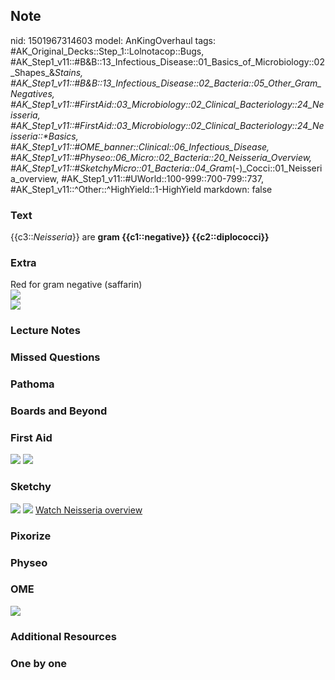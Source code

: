 ## Note
nid: 1501967314603
model: AnKingOverhaul
tags: #AK_Original_Decks::Step_1::Lolnotacop::Bugs, #AK_Step1_v11::#B&B::13_Infectious_Disease::01_Basics_of_Microbiology::02_Shapes_&_Stains, #AK_Step1_v11::#B&B::13_Infectious_Disease::02_Bacteria::05_Other_Gram_Negatives, #AK_Step1_v11::#FirstAid::03_Microbiology::02_Clinical_Bacteriology::24_Neisseria, #AK_Step1_v11::#FirstAid::03_Microbiology::02_Clinical_Bacteriology::24_Neisseria::*Basics, #AK_Step1_v11::#OME_banner::Clinical::06_Infectious_Disease, #AK_Step1_v11::#Physeo::06_Micro::02_Bacteria::20_Neisseria_Overview, #AK_Step1_v11::#SketchyMicro::01_Bacteria::04_Gram_(-)_Cocci::01_Neisseria_overview, #AK_Step1_v11::#UWorld::100-999::700-799::737, #AK_Step1_v11::^Other::^HighYield::1-HighYield
markdown: false

### Text
{{c3::<i>Neisseria</i>}} are <b>gram {{c1::negative}}
{{c2::diplococci}}</b>

### Extra
<div>
  Red for gram negative (saffarin)
</div><img src=
"paste-1b11ad79abf60b5f4beabf580696b2c363d20a4c.jpg">
<div><img src="paste-1954210120037.jpg"></div>

### Lecture Notes


### Missed Questions


### Pathoma


### Boards and Beyond


### First Aid
<img src="tmpm4bjdppg.png"> <img src="tmp4asw0dwv.png">

### Sketchy
<img src="paste-17815524343811.jpg"> <img src=
"paste-5a3b792fae3716fabfe3307f02fc81b334aab15d.png"> <a href=
"https://dashboard.sketchy.com/study/medical/courses/medical-microbiology/units/medical-microbiology-bacteria/videos/medical-microbiology-bacteria-gram-negative-cocci-neisseria-overview?utm_source=anki&utm_medium=partnership&utm_campaign=february_update&utm_content=medical">
Watch Neisseria overview</a>

### Pixorize


### Physeo


### OME
<div class="ome-widget">
  <a href=
  "https://onlinemeded.org/spa/infectious-disease?ref=anki"><img src="_OME_AnkiFlashcards_Topic_5.png"></a>
</div>

### Additional Resources


### One by one

